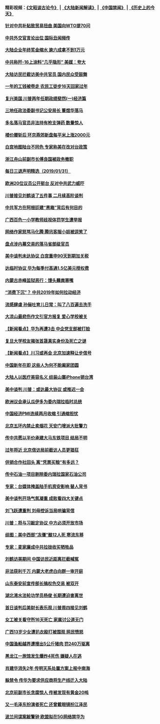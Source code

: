 #### 精彩视频：[《文昭谈古论今》](https://github.com/gfw-breaker/wenzhao) | [《大陆新闻解读》](https://github.com/gfw-breaker/ntdtv-comedy) | [《中国禁闻》](https://github.com/gfw-breaker/ntdtv-news) | [《历史上的今天》](https://github.com/gfw-breaker/today-in-history) 

#### [针对中共补贴致贸易扭曲 美国向WTO提70问](../pages/nsc413/n11017596.md?t=02010930) 

#### [中共外交官言论出位 国际丑闻频传](../pages/nsc413/n11017622.md?t=02010930) 

#### [大陆企业年终奖金缩水 逾六成拿不到1万元](../pages/nsc413/n11017185.md?t=02010930) 

#### [中共称歼-16上涂料“几乎隐形” 美媒：夸大](../pages/nsc413/n11017535.md?t=02010930) 

#### [大陆访民拦截访美中共官员 国内民众受鼓舞](../pages/nsc413/n11016964.md?t=02010930) 

#### [一年的工钱被卷走 农民工徒步16天回家过年](../pages/nsc413/n11017251.md?t=02010930) 

#### [复兴美国 川普两年任期政绩斐然(一)经济篇](../pages/nsc413/n11016366.md?t=02010930) 

#### [三地任政法委副书记公安局长 董煜华落马](../pages/nsc413/n11013583.md?t=02010930) 

#### [多名落马官员非法持有枪支弹药 数量惊人](../pages/nsc413/n11017112.md?t=02010930) 


#### [楼价腰斩后 环京燕郊新盘每平米上涨2000元](../pages/nsc413/n11016734.md?t=02010930) 

#### [白宫地图陆台不同色 专家称美在改对台政策](../pages/nsc413/n11017035.md?t=02010930) 

#### [浙江舟山前副市长傅良国被政务撤职](../pages/nsc413/n11017161.md?t=02010930) 

#### [每日三退声明精选（2019/01/31）](../pages/nsc413/n11017141.md?t=02010930) 

#### [欧洲20位议员公开挺台 反对中共武力威吓](../pages/nsc413/n11016946.md?t=02010930) 

#### [川普接见刘鹤谈了五件事 二月续高阶谈判](../pages/nsc413/n11016767.md?t=02010930) 

#### [中共军方在阿根廷建“黑箱”背后有何目的](../pages/nsc413/n11016689.md?t=02010930) 

#### [广西百色一小学教师歧视体罚学生遭举报](../pages/nsc413/n11016643.md?t=02010930) 

#### [网络作家怒骂马化腾 腾讯客服小姐被逗笑了](../pages/nsc413/n11016663.md?t=02010930) 

#### [盘点涉内幕交易的落马省部级官员](../pages/nsc413/n11016582.md?t=02010930) 

#### [美中谈判未达协议 白宫重申90天到期加关税](../pages/nsc413/n11016604.md?t=02010930) 

#### [达临时协议 华为每季付高通1.5亿美元授权费](../pages/nsc413/n11016503.md?t=02010930) 

#### [内蒙古赤峰监狱恶行：馒头蘸粪塞嘴](../pages/nsc413/n11016318.md?t=02010930) 

#### [“消费下沉”？ 中共2019年如何拉动经济](../pages/nsc413/n11016395.md?t=02010930) 

#### [流感肆虐 孙俪吐育儿日常：叫了八百遍去洗手](../pages/nsc413/n11016490.md?t=02010930) 

#### [大凉山最悲伤作文引官方报复 爱心学校被关](../pages/nsc413/n11016403.md?t=02010930) 

#### [【新闻看点】华为再遭3击 中企党支部被打脸](../pages/nsc413/n11016110.md?t=02010930) 

#### [复旦大学校友揭张首晟真实身份及死亡之谜](../pages/nsc413/n11016311.md?t=02010930) 

#### [【新闻看点】川习或再会 北京加速释让步信号](../pages/nsc413/n11016108.md?t=02010930) 

#### [中国新年在即 这些人为何不能阖家团圆](../pages/nsc413/n11015968.md?t=02010930) 

#### [大陆人以医疗美容名义 组装山寨iPhone销台湾](../pages/nsc413/n11013042.md?t=02010930) 

#### [美中谈判 川普：或达最大协议 或推迟一会](../pages/nsc413/n11016270.md?t=02010930) 

#### [欧洲议会承认瓜伊多为委内瑞拉临时总统](../pages/nsc413/n11016267.md?t=02010930) 

#### [中国经济PMI连续两月收缩 引通缩担忧](../pages/nsc413/n11016144.md?t=02010930) 

#### [北京五环内禁止卖烟花 天安门增派大批警力](../pages/nsc413/n11015976.md?t=02010930) 

#### [传中共愿以半价承建大马东铁项目 结局不明](../pages/nsc413/n11016154.md?t=02010930) 

#### [过年将近 北京信访局前截访人员更猖狂](../pages/nsc413/n11015942.md?t=02010930) 

#### [供销合作社回头 离“凭票买粮”有多远？](../pages/nsc413/n11016023.md?t=02010930) 

#### [传中石油一项目剔除委内瑞拉国家石油公司](../pages/nsc413/n11015982.md?t=02010930) 

#### [专家：台媒体掩盖陆手机资安影响 替人背书](../pages/nsc413/n11015566.md?t=02010930) 

#### [美中谈判开场气氛凝重 成败看四大关键点](../pages/nsc413/n11015922.md?t=02010930) 

#### [刘飞跃遭重判 刘母控诉当局哄骗背信](../pages/nsc413/n11016039.md?t=02010930) 

#### [川普：将与习敲定协议 中方必须开放市场](../pages/nsc413/n11015814.md?t=02010930) 


#### [组图：美中西部“冻僵”酿12人死 寒流东移](../pages/nsc413/n11015675.md?t=02010930) 

#### [专家：麦家廉成中共拉拢收买牺牲品](../pages/nsc413/n11015797.md?t=02010930) 

#### [刘鹤访美期间 中国访民近距离拦截喊冤](../pages/nsc413/n11015153.md?t=02010930) 

#### [非法获利千万 内蒙大老虎白向群一审开庭](../pages/nsc413/n11015220.md?t=02010930) 

#### [山东泰安前宣传部长搞权色交易 被双开](../pages/nsc413/n11015302.md?t=02010930) 

#### [湖北浠水法轮功学员杨俊 长期遭迫害离世](../pages/nsc413/n11015318.md?t=02010930) 

#### [首日谈判后美财长表乐观 川普周四接见刘鹤](../pages/nsc413/n11015436.md?t=02010930) 

#### [女工被关看守所16天死亡 家属讨公道无门](../pages/nsc413/n11012943.md?t=02010930) 

#### [广西13岁少女遭扒衣殴打被围观 网民愤怒](../pages/nsc413/n11015143.md?t=02010930) 

#### [中国渔船越界遭搜出5公斤猪肉 罚240万驱离](../pages/nsc413/n11015212.md?t=02010930) 

#### [黑龙江一旅馆发生爆炸4死伤 嫌疑人在逃](../pages/nsc413/n11014631.md?t=02010930) 

#### [肖建华消失2年 传明天系处置方案上报中南海](../pages/nsc413/n11014867.md?t=02010930) 

#### [躲禁令 传华为要求供应商将生产线迁入大陆](../pages/nsc413/n11014326.md?t=02010930) 

#### [北京前副市长贪腐惊人 传被发现有黄金20吨](../pages/nsc413/n11014427.md?t=02010930) 

#### [又一毛泽东扮演者死亡 还曾戴眼镜扮江泽民](../pages/nsc413/n11014345.md?t=02010930) 

#### [波兰间谍案敲警钟 欧盟拟在5G网络禁华为](../pages/nsc413/n11013814.md?t=02010930) 

